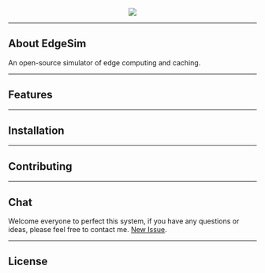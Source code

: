 <p align="center"><img src="https://github.com/XiaofeiTJU/EdgeSim/blob/master/images/Logo.png"></p>

----
## About EdgeSim
An open-source simulator of edge computing and caching.

----
## Features

----
## Installation

----
## Contributing

----
## Chat
Welcome everyone to perfect this system, if you have any questions or ideas, please feel free to contact me. [New Issue](https://github.com/XiaofeiTJU/EdgeSim/issues/new).

----
## License
